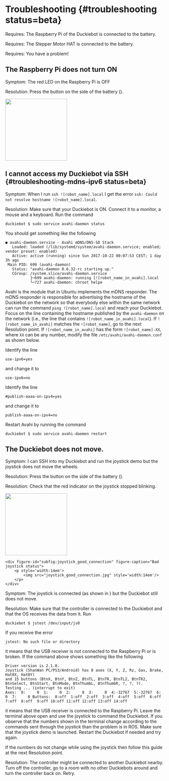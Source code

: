 # Troubleshooting {#troubleshooting status=beta}

<div class='requirements' markdown='1'>

Requires: The Raspberry Pi of the Duckiebot is connected to the battery.

Requires: The Stepper Motor HAT is connected to the battery.

Requires: You have a problem!

</div>

## The Raspberry Pi does not turn ON

Symptom: The red LED on the Raspberry Pi is OFF

Resolution: Press the button on the side of the battery ([](#fig:troubleshooting-battery-button)).

<div figure-id="fig:troubleshooting-battery-button" figure-caption="The power button on the RAVPower Battery.">
     <img src="battery_button.jpg" style='width: 14em'/>
</div>


## I cannot access my Duckiebot via SSH {#troubleshooting-mdns-ipv6 status=beta}

Symptom: When I run `ssh ![robot_name].local` I get the error `ssh: Could not resolve hostname ![robot_name].local`.

Resolution: Make sure that your Duckiebot is ON. Connect it to a monitor, a mouse and a keyboard. Run the command

    duckiebot $ sudo service avahi-daemon status

You should get something like the following

    ● avahi-daemon.service - Avahi mDNS/DNS-SD Stack
       Loaded: loaded (/lib/systemd/system/avahi-daemon.service; enabled; vendor preset: enabled)
       Active: active (running) since Sun 2017-10-22 00:07:53 CEST; 1 day 3h ago
     Main PID: 699 (avahi-daemon)
       Status: "avahi-daemon 0.6.32-rc starting up."
       CGroup: /system.slice/avahi-daemon.service
               ├─699 avahi-daemon: running [![robot_name_in_avahi].local
               └─727 avahi-daemon: chroot helpe

Avahi is the module that in Ubuntu implements the mDNS responder. The mDNS responder is responsible for advertising the hostname of the Duckiebot on the network so that everybody
else within the same network can run the command `ping ![robot_name].local` and reach your Duckiebot. Focus on the line containing the hostname published by the `avahi-daemon` on the network (i.e., the line that contains `![robot_name_in_avahi].local`).
If `![robot_name_in_avahi]` matches the `![robot_name]`, go to the next Resolution point.
If `![robot_name_in_avahi]` has the form `![robot_name]-XX`, where `XX` can be any number,
modify the file `/etc/avahi/avahi-daemon.conf` as shown below.

Identify the line

    use-ipv6=yes

and change it to

    use-ipv6=no

Identify the line

    #publish-aaaa-on-ipv4=yes

and change it to

    publish-aaaa-on-ipv4=no

Restart Avahi by running the command

    duckiebot $ sudo service avahi-daemon restart


## The Duckiebot does not move.

Symptom: I can SSH into my Duckiebot and run the joystick demo but the joystick does not move the wheels.

Resolution: Press the button on the side of the battery ([](#fig:troubleshooting-battery-button)).


Resolution: Check that the red indicator on the joystick stopped blinking.

<div figure-id="fig:joystick_connection_status" figure-class="flow-subfigures">
    <div figure-id="subfig:joystick_no_connection" figure-caption="Bad joystick status">
        <p style='width:14em'>
            <img src="placeholder.jpg" style='width:14em'/>
        </p>
    </div>

    <div figure-id="subfig:joystick_good_connection" figure-caption="Bad joystick status">
        <p style='width:14em'>
            <img src="joystick_good_connection.jpg" style='width:14em'/>
        </p>
    </div>
</div>

<!--
<img src="troubleshooting-images/joystick_no_connection.jpg" style='width:14em'/>
-->

Symptom: The joystick is connected (as shown in [](#subfig:joystick_good_connection)) but
the Duckiebot still does not move.

Resolution: Make sure that the controller is connected to the Duckiebot and that the OS
receives the data from it. Run

    duckiebot $ jstest /dev/input/js0

If you receive the error

    jstest: No such file or directory

it means that the USB receiver is not connected to the Raspberry Pi or is broken.
If the command above shows something like the following

    Driver version is 2.1.0.
    Joystick (ShanWan PC/PS3/Android) has 8 axes (X, Y, Z, Rz, Gas, Brake, Hat0X, Hat0Y)
    and 15 buttons (BtnX, BtnY, BtnZ, BtnTL, BtnTR, BtnTL2, BtnTR2, BtnSelect, BtnStart, BtnMode, BtnThumbL, BtnThumbR, ?, ?, ?).
    Testing ... (interrupt to exit)
    Axes:  0:     0  1:     0  2:     0  3:     0  4:-32767  5:-32767  6:     0  7:     0 Buttons:  0:off  1:off  2:off  3:off  4:off  5:off  6:off  7:off  8:off  9:off 10:off 11:off 12:off 13:off 14:off

it means that the USB receiver is connected to the Raspberry Pi. Leave the terminal above
open and use the joystick to command the Duckiebot. If you observe that the numbers shown
in the terminal change according to the commands sent through the joystick than the problem is
in ROS. Make sure that the joystick demo is launched. Restart the Duckiebot if needed and try
again.

If the numbers do not change while using the joystick then follow this guide at the next Resolution point.

Resolution: The controller might be connected to another Duckiebot nearby. Turn off the
controller, go to a room with no other Duckiebots around and turn the controller back
on. Retry.
